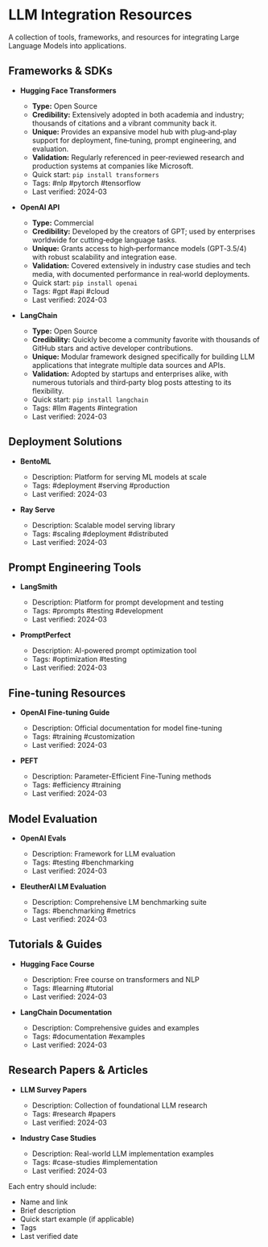 # LLM Integration Resources

A collection of tools, frameworks, and resources for integrating Large Language Models into applications.

## Frameworks & SDKs

- **Hugging Face Transformers**
  - **Type:** Open Source
  - **Credibility:** Extensively adopted in both academia and industry; thousands of citations and a vibrant community back it.
  - **Unique:** Provides an expansive model hub with plug‑and‑play support for deployment, fine‑tuning, prompt engineering, and evaluation.
  - **Validation:** Regularly referenced in peer‑reviewed research and production systems at companies like Microsoft.
  - Quick start: `pip install transformers`
  - Tags: #nlp #pytorch #tensorflow
  - Last verified: 2024-03

- **OpenAI API**
  - **Type:** Commercial
  - **Credibility:** Developed by the creators of GPT; used by enterprises worldwide for cutting‑edge language tasks.
  - **Unique:** Grants access to high‑performance models (GPT‑3.5/4) with robust scalability and integration ease.
  - **Validation:** Covered extensively in industry case studies and tech media, with documented performance in real‑world deployments.
  - Quick start: `pip install openai`
  - Tags: #gpt #api #cloud
  - Last verified: 2024-03

- **LangChain**
  - **Type:** Open Source
  - **Credibility:** Quickly become a community favorite with thousands of GitHub stars and active developer contributions.
  - **Unique:** Modular framework designed specifically for building LLM applications that integrate multiple data sources and APIs.
  - **Validation:** Adopted by startups and enterprises alike, with numerous tutorials and third‑party blog posts attesting to its flexibility.
  - Quick start: `pip install langchain`
  - Tags: #llm #agents #integration
  - Last verified: 2024-03

## Deployment Solutions

- **BentoML**
  - Description: Platform for serving ML models at scale
  - Tags: #deployment #serving #production
  - Last verified: 2024-03

- **Ray Serve**
  - Description: Scalable model serving library
  - Tags: #scaling #deployment #distributed
  - Last verified: 2024-03

## Prompt Engineering Tools

- **LangSmith**
  - Description: Platform for prompt development and testing
  - Tags: #prompts #testing #development
  - Last verified: 2024-03

- **PromptPerfect**
  - Description: AI-powered prompt optimization tool
  - Tags: #optimization #testing
  - Last verified: 2024-03

## Fine-tuning Resources

- **OpenAI Fine-tuning Guide**
  - Description: Official documentation for model fine-tuning
  - Tags: #training #customization
  - Last verified: 2024-03

- **PEFT**
  - Description: Parameter-Efficient Fine-Tuning methods
  - Tags: #efficiency #training
  - Last verified: 2024-03

## Model Evaluation

- **OpenAI Evals**
  - Description: Framework for LLM evaluation
  - Tags: #testing #benchmarking
  - Last verified: 2024-03

- **EleutherAI LM Evaluation**
  - Description: Comprehensive LM benchmarking suite
  - Tags: #benchmarking #metrics
  - Last verified: 2024-03

## Tutorials & Guides

- **Hugging Face Course**
  - Description: Free course on transformers and NLP
  - Tags: #learning #tutorial
  - Last verified: 2024-03

- **LangChain Documentation**
  - Description: Comprehensive guides and examples
  - Tags: #documentation #examples
  - Last verified: 2024-03

## Research Papers & Articles

- **LLM Survey Papers**
  - Description: Collection of foundational LLM research
  - Tags: #research #papers
  - Last verified: 2024-03

- **Industry Case Studies**
  - Description: Real-world LLM implementation examples
  - Tags: #case-studies #implementation
  - Last verified: 2024-03

Each entry should include:
- Name and link
- Brief description
- Quick start example (if applicable)
- Tags
- Last verified date 